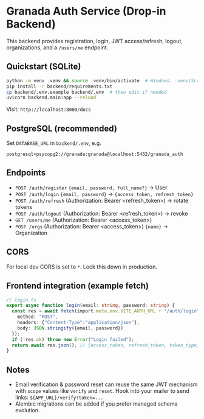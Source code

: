 # Granada Auth Service (Drop-in Backend)

This backend provides registration, login, JWT access/refresh, logout, organizations, and a `/users/me` endpoint.

## Quickstart (SQLite)

```bash
python -m venv .venv && source .venv/bin/activate  # Windows: .venv\Scripts\activate
pip install -r backend/requirements.txt
cp backend/.env.example backend/.env  # then edit if needed
uvicorn backend.main:app --reload
```

Visit: `http://localhost:8000/docs`

## PostgreSQL (recommended)
Set `DATABASE_URL` in `backend/.env`, e.g.
```
postgresql+psycopg2://granada:granada@localhost:5432/granada_auth
```

## Endpoints
- `POST /auth/register` `{email, password, full_name?}` → User
- `POST /auth/login` `{email, password}` → `{access_token, refresh_token}`
- `POST /auth/refresh` (Authorization: Bearer <refresh_token>) → rotate tokens
- `POST /auth/logout` (Authorization: Bearer <refresh_token>) → revoke
- `GET /users/me` (Authorization: Bearer <access_token>)
- `POST /orgs` (Authorization: Bearer <access_token>) `{name}` → Organization

## CORS
For local dev CORS is set to `*`. Lock this down in production.

## Frontend integration (example fetch)
```ts
// login.ts
export async function login(email: string, password: string) {
  const res = await fetch(import.meta.env.VITE_AUTH_URL + "/auth/login", {
    method: "POST",
    headers: {"Content-Type":"application/json"},
    body: JSON.stringify({email, password})
  });
  if (!res.ok) throw new Error("Login failed");
  return await res.json(); // {access_token, refresh_token, token_type}
}
```

## Notes
- Email verification & password reset can reuse the same JWT mechanism with `scope` values like `verify` and `reset`. Hook into your mailer to send links: `${APP_URL}/verify?token=...`
- Alembic migrations can be added if you prefer managed schema evolution.
